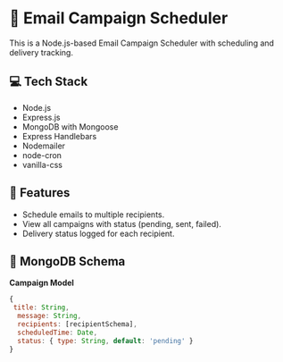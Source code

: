 # 📧 Email Campaign Scheduler

This is a Node.js-based Email Campaign Scheduler with scheduling and delivery tracking.

## 💻 Tech Stack

- Node.js
- Express.js
- MongoDB with Mongoose
- Express Handlebars
- Nodemailer
- node-cron
- vanilla-css


## 🚀 Features

- Schedule emails to multiple recipients.
- View all campaigns with status (pending, sent, failed).
- Delivery status logged for each recipient.

## 📂 MongoDB Schema

**Campaign Model**
```js
{
 title: String,
  message: String,
  recipients: [recipientSchema],
  scheduledTime: Date,
  status: { type: String, default: 'pending' }
}
